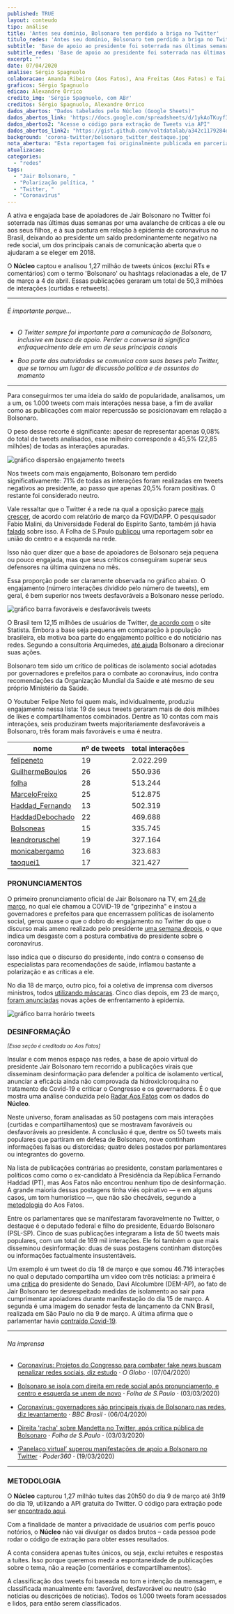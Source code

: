 ```yaml
---
published: TRUE
layout: conteudo
tipo: análise
title: 'Antes seu domínio, Bolsonaro tem perdido a briga no Twitter'
titulo_redes: 'Antes seu domínio, Bolsonaro tem perdido a briga no Twitter'
subtitle: 'Base de apoio ao presidente foi soterrada nas últimas semanas por críticas à sua postura sobre a epidemia de coronavírus no Brasil, segundo análise do Núcleo'
subtitle_redes: 'Base de apoio ao presidente foi soterrada nas últimas semanas por críticas à sua postura sobre a epidemia de coronavírus no Brasil'
excerpt: ""
date: 07/04/2020
analise: Sérgio Spagnuolo
colaboracao: Amanda Ribeiro (Aos Fatos), Ana Freitas (Aos Fatos) e Tai Nalon (Aos Fatos)
graficos: Sérgio Spagnuolo
edicao: Alexandre Orrico
credito_img: 'Sérgio Spagnuolo, com ABr'
creditos: Sérgio Spagnuolo, Alexandre Orrico
dados_abertos: "Dados tabelados pelo Núcleo (Google Sheets)"
dados_abertos_link: 'https://docs.google.com/spreadsheets/d/1ykAoTKuyf3P0epNjDI8lmwSwJ99k5reW_BKora2q0FA/edit?usp=sharing'
dados_abertos2: "Acesse o código para extração de Tweets via API"
dados_abertos_link2: "https://gist.github.com/voltdatalab/a342c1179284deafa5c508dad33373f5"
background: 'corona-twitter/bolsonaro_twitter_destaque.jpg'
nota_abertura: "Esta reportagem foi originalmente publicada em parceria com o <a href='https://aosfatos.org/noticias/base-bolsonarista-no-twitter-impulsiona-desinformacao-mas-perde-espaco-na-rede/' target='_blank'>Aos Fatos</a>"
atualizacao:
categories:
  - "redes"
tags:
  - "Jair Bolsonaro, "
  - "Polarização política, "
  - "Twitter, "
  - "Coronavírus"
---
```


A ativa e engajada base de apoiadores de Jair Bolsonaro no Twitter foi soterrada nas últimas duas semanas por uma avalanche de críticas a ele ou aos seus filhos, e à sua postura em relação à epidemia de coronavírus no Brasil, deixando ao presidente um saldo predominantemente negativo na rede social, um dos principais canais de comunicação aberta que o ajudaram a se eleger em 2018.

O **Núcleo** captou e analisou 1,27 milhão de tweets únicos (exclui RTs e comentários) com o termo 'Bolsonaro' ou hashtags relacionadas a ele, de 17 de março a 4 de abril. Essas publicações geraram um total de 50,3 milhões de interações (curtidas e retweets).


---

###### É importante porque...

- *O Twitter sempre foi importante para a comunicação de Bolsonaro, inclusive em busca de apoio. Perder a conversa lá significa enfraquecimento dele em um de seus principais canais*

- *Boa parte das autoridades se comunica com suas bases pelo Twitter, que se tornou um lugar de discussão política e de assuntos do momento*


---

Para conseguirmos ter uma ideia do saldo de popularidade, analisamos, um a um, os 1.000 tweets com mais interações nessa base, a fim de avaliar como as publicações com maior repercussão se posicionavam em relação a Bolsonaro.

O peso desse recorte é significante: apesar de representar apenas 0,08% do total de tweets analisados, esse milheiro corresponde a 45,5% (22,85 milhões) de todas as interações apuradas.

![gráfico dispersão engajamento tweets](../img/corona-twitter/dispersao_1000tweet.png)

Nos tweets com mais engajamento, Bolsonaro tem perdido significativamente: 71% de todas as interações foram realizadas em tweets negativos ao presidente, ao passo que apenas 20,5% foram positivas. O restante foi considerado neutro.

Vale ressaltar que o Twitter é a rede na qual a oposição parece [mais crescer](http://observademocraciadigital.org/posts/twitter-e-a-rede-em-que-os-parlamentares-de-partidos-situados-no-grupo-de-centro-alcancaram-maior-protagonismo-no-debate-sobre-o-covid-19/), de acordo com relatório de março da FGV/DAPP. O pesquisador Fabio Malini, da Universidade Federal do Espírito Santo, também já havia [falado](https://twitter.com/fabiomalini/status/1242838964228313088) sobre isso. A Folha de S.Paulo [publicou](https://www1.folha.uol.com.br/poder/2020/03/bolsonaro-se-isola-com-direita-apos-discurso-e-centro-e-esquerda-se-unem-de-novo.shtml) uma reportagem sobr ea união do centro e a esquerda na rede.

Isso não quer dizer que a base de apoiadores de Bolsonaro seja pequena ou pouco engajada, mas que seus críticos conseguiram superar seus defensores na última quinzena no mês.

Essa proporção pode ser claramente observada no gráfico abaixo. O engajamento (número interações dividido pelo número de tweets), em geral, é bem superior nos tweets desfavoráveis a Bolsonaro nesse período.

![gráfico barra favoráveis e desfavoráveis tweets](../img/corona-twitter/percentual_bolsonaro_tweets.png)

O Brasil tem 12,15 milhões de usuários de Twitter, [de acordo com](https://www.statista.com/statistics/977791/number-twitter-users-in-latin-american-countries/) o site Statista. Embora a base seja pequena em comparação à população brasileira, ela motiva boa parte do engajamento político e do noticiário nas redes. Segundo a consultoria Arquimedes, [até ajuda](https://www1.folha.uol.com.br/poder/2020/02/nas-crises-bolsonaro-se-orienta-pelas-redes-sociais-para-manter-sua-base-coesa.shtml) Bolsonaro a direcionar suas ações.

Bolsonaro tem sido um crítico de políticas de isolamento social adotadas por governadores e prefeitos para o combate ao coronavírus, indo contra recomendações da Organização Mundial da Saúde e até mesmo de seu próprio Ministério da Saúde.

O Youtuber Felipe Neto foi quem mais, individualmente, produziu engajamento nessa lista: 19 de seus tweets geraram mais de dois milhões de likes e compartilhamentos combinados. Dentre as 10 contas com mais interações, seis produziram tweets majoritariamente desfavoráveis a Bolsonaro, três foram mais favoráveis e uma é neutra.


| nome            | nº de tweets        | total interações  |
|-----------------|---------------------|-------------------|
| [felipeneto](https://twitter.com/search?q=Bolsonaro%20from%3Afelipeneto&src=typed_query)      | 19                  | 2.022.299         |
| [GuilhermeBoulos](https://twitter.com/search?q=Bolsonaro%20from%3AGuilhermeBoulos&src=typed_query) | 26                  | 550.936           |
| [folha](https://twitter.com/search?q=Bolsonaro%20from%3Afolha&src=typed_query)           | 28                  | 513.244           |
| [MarceloFreixo](https://twitter.com/search?q=Bolsonaro%20from%3AMarceloFreixo&src=typed_query)   | 25                  | 512.875           |
| [Haddad_Fernando](https://twitter.com/search?q=Bolsonaro%20from%3AHaddad_Fernando&src=typed_query) | 13                  | 502.319           |
| [HaddadDebochado](https://twitter.com/search?q=Bolsonaro%20from%3AHaddadDebochado&src=typed_query) | 22                  | 469.688           |
| [Bolsoneas](https://twitter.com/search?q=Bolsonaro%20from%3ABolsoneas&src=typed_query)       | 15                  | 335.745           |
| [leandroruschel](https://twitter.com/search?q=Bolsonaro%20from%3Aleandroruschel&src=typed_query)  | 19                  | 327.164           |
| [monicabergamo](https://twitter.com/search?q=Bolsonaro%20from%3Amonicabergamo&src=typed_query)   | 16                  | 323.683           |
| [taoquei1](https://twitter.com/search?q=Bolsonaro%20from%3Ataoquei1&src=typed_query)        | 17                  | 321.427           |


### PRONUNCIAMENTOS

O primeiro pronunciamento oficial de Jair Bolsonaro na TV, em [24 de março](https://www.youtube.com/watch?v=Vl_DYb-XaAE), no qual ele chamou a COVID-19 de "gripezinha" e instou a governadores e prefeitos para que encerrassem políticas de isolamento social, gerou quase o que o dobro do engajamento no Twitter do que o discurso mais ameno realizado pelo presidente [uma semana depois](https://www.youtube.com/watch?v=16RR2rG_AKA), o que indica um desgaste com a postura combativa do presidente sobre o coronavírus.  

Isso indica que o discurso do presidente, indo contra o consenso de especialistas para recomendações de saúde, inflamou bastante a polarização e as críticas a ele.

No dia 18 de março, outro pico, foi a coletiva de imprensa com diversos ministros, todos [utilizando máscaras](https://www.youtube.com/watch?v=lhltNqinvm4). Cinco dias depois, em 23 de março, [foram anunciadas](https://www.youtube.com/watch?v=Kv4bU88WPzc) novas ações de enfrentamento à epidemia.

![gráfico barra horário tweets](../img/corona-twitter/tweets_horarios_bolsonaro.png)

### DESINFORMAÇÃO

<small><em>[Essa seção é creditada ao Aos Fatos]</em></small>

Insular e com menos espaço nas redes, a base de apoio virtual do presidente Jair Bolsonaro tem recorrido a publicações virais que disseminam desinformação para defender a política de isolamento vertical, anunciar a eficácia ainda não comprovada da hidroxicloroquina no tratamento de Covid-19 e criticar o Congresso e os governadores. É o que mostra uma análise conduzida pelo [Radar Aos Fatos](https://aosfatos.org/radar/) com os dados do **Núcleo**.

Neste universo, foram analisadas as 50 postagens com mais interações (curtidas e compartilhamentos) que se mostravam favoráveis ou desfavoráveis ao presidente. A conclusão é que, dentre os 50 tweets mais populares que partiram em defesa de Bolsonaro, nove continham informações falsas ou distorcidas; quatro deles postados por parlamentares ou integrantes do governo.

Na lista de publicações contrárias ao presidente, constam parlamentares e políticos como como o ex-candidato à Presidência da República Fernando Haddad (PT), mas Aos Fatos não encontrou nenhum tipo de desinformação. A grande maioria dessas postagens tinha viés opinativo — e em alguns casos, um tom humorístico —, que não são checáveis, segundo a [metodologia](https://aosfatos.org/nosso-m%C3%A9todo/) do Aos Fatos.

Entre os parlamentares que se manifestaram favoravelmente no Twitter, o destaque é o deputado federal e filho do presidente, Eduardo Bolsonaro (PSL-SP). Cinco de suas publicações integraram a lista de 50 tweets mais populares, com um total de 169 mil interações. Ele foi também o que mais disseminou desinformação: duas de suas postagens continham distorções ou informações factualmente insustentáveis.

Um exemplo é um tweet do dia 18 de março e que somou 46.716 interações no qual o deputado compartilha um vídeo com três notícias: a primeira é uma [crítica](https://g1.globo.com/politica/noticia/2020/03/15/alcolumbre-critica-estimulos-a-aglomeracao-de-pessoas-nas-ruas-apos-bolsonaro-participar-de-ato.ghtml) do presidente do Senado, Davi Alcolumbre (DEM-AP), ao fato de Jair Bolsonaro ter desrespeitado medidas de isolamento ao sair para cumprimentar apoiadores durante manifestação do dia 15 de março. A segunda é uma imagem do senador festa de lançamento da CNN Brasil, realizada em São Paulo no dia 9 de março. A última afirma que o parlamentar havia [contraído Covid-19](https://www12.senado.leg.br/noticias/materias/2020/03/18/presidente-davi-alcolumbre-testa-positivo-para-covid-19).

---

###### Na imprensa

* [Coronavírus: Projetos do Congresso para combater fake news buscam penalizar redes sociais, diz estudo](https://oglobo.globo.com/brasil/coronavirus-projetos-do-congresso-para-combater-fake-news-buscam-penalizar-redes-sociais-diz-estudo-24355327) &sdot; *O Globo* &sdot; (07/04/2020)

* [Bolsonaro se isola com direita em rede social após pronunciamento, e centro e esquerda se unem de novo](https://www1.folha.uol.com.br/poder/2020/03/bolsonaro-se-isola-com-direita-apos-discurso-e-centro-e-esquerda-se-unem-de-novo.shtml) &sdot; *Folha de S.Paulo* &sdot; (03/03/2020)

* [Coronavírus: governadores são principais rivais de Bolsonaro nas redes, diz levantamento](https://www.bbc.com/portuguese/brasil-52192736) &sdot; *BBC Brasil* &sdot; (06/04/2020)

* [Direita 'racha' sobre Mandetta no Twitter, após crítica pública de Bolsonaro](https://www1.folha.uol.com.br/poder/2020/04/direita-racha-sobre-mandetta-no-twitter-apos-critica-publica-de-bolsonaro.shtml) &sdot; *Folha de S.Paulo* &sdot; (03/03/2020)

* [‘Panelaço virtual’ superou manifestações de apoio a Bolsonaro no Twitter](https://www.poder360.com.br/midia/panelaco-virtual-superou-manifestacoes-de-apoio-a-bolsonaro-no-twitter/) &sdot; *Poder360* &sdot; (19/03/2020)


---

### METODOLOGIA

O **Núcleo** capturou 1,27 milhão tuítes das 20h50 do dia 9 de março até 3h19 do dia 19, utilizando a API gratuita do Twitter. O código para extração pode ser [encontrado aqui](https://gist.github.com/voltdatalab/a342c1179284deafa5c508dad33373f5).

Com a finalidade de manter a privacidade de usuários com perfis pouco notórios, o **Núcleo** não vai divulgar os dados brutos – cada pessoa pode rodar o código de extração para obter esses resultados.

A conta considera apenas tuítes únicos, ou seja, exclui retuítes e respostas a tuítes. Isso porque queremos medir a espontaneidade de publicações sobre o tema, não a reação (comentários e compartilhamentos).

A classificação dos tweets foi baseada no tom e intenção da mensagem, e classificada manualmente em: favorável, desfavorável ou neutro (são notícias ou descrições de notícias). Todos os 1.000 tweets foram acessados e lidos, para então serem classificados.
